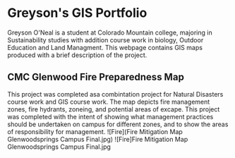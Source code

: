 # Greyson's GIS Portfolio
Greyson O'Neal is a student at Colorado Mountain college, majoring in Sustainability studies with addition course work in biology, Outdoor Education and Land Managment. This webpage contains GIS maps produced with a brief description of the project. 
## CMC Glenwood Fire Preparedness Map
This project was completed asa combintation project for Natural Disasters course work and GIS course work. The map depicts fire management zones, fire hydrants, zoneing, and potential areas of excape. This project was completed with the intent of showing what management practices should be undertaken on campus for different zones, and to show the areas of responsibility for management. 
![Fire](Fire Mitigation Map Glenwoodsprings Campus Final.jpg)
![Fire]Fire Mitigation Map Glenwoodsprings Campus Final.jpg
